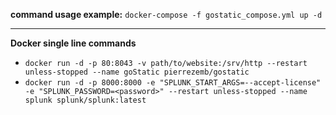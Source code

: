 **command usage example:** `docker-compose -f gostatic_compose.yml up -d`

---
**Docker single line commands**

- `docker run -d -p 80:8043 -v path/to/website:/srv/http --restart unless-stopped --name goStatic pierrezemb/gostatic`
- `docker run -d -p 8000:8000 -e "SPLUNK_START_ARGS=--accept-license" -e "SPLUNK_PASSWORD=<password>" --restart unless-stopped --name splunk splunk/splunk:latest`